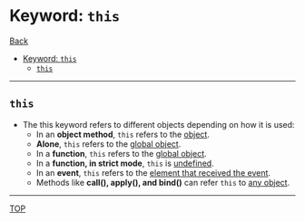 # Keyword: `this`

[Back](../index.md)

- [Keyword: `this`](#keyword-this)
  - [`this`](#this)

---

## `this`

- The this keyword refers to different objects depending on how it is used:
  - In an **object method**, `this` refers to the <u>object</u>.
  - **Alone**, `this` refers to the <u>global object</u>.
  - In a **function**, `this` refers to the <u>global object</u>.
  - In a **function, in strict mode**, `this` is <u>undefined</u>.
  - In an **event**, `this` refers to the <u>element that received the event</u>.
  - Methods like **call(), apply(), and bind()** can refer `this` to <u>any object</u>.

---

[TOP](#keyword-this)
